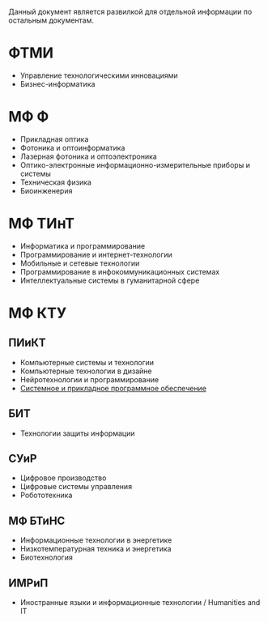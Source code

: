 Данный документ является развилкой для отдельной информации по остальным документам.

# ФТМИ

- Управление технологическими инновациями
- Бизнес-информатика

# МФ Ф

- Прикладная оптика
- Фотоника и оптоинформатика
- Лазерная фотоника и оптоэлектроника
- Оптико-электронные информационно-измерительные приборы и системы
- Техническая физика
- Биоинженерия

# МФ ТИнТ

- Информатика и программирование
- Программирование и интернет-технологии
- Мобильные и сетевые технологии
- Программирование в инфокоммуникационных системах
- Интеллектуальные системы в гуманитарной сфере

# МФ КТУ

## ПИиКТ


- Компьютерные системы и технологии
- Компьютерные технологии в дизайне
- Нейротехнологии и программирование
- [Системное и прикладное программное обеспечение](programs/ctm/sppo.md)

## БИТ

- Технологии защиты информации

## СУиР

- Цифровое производство
- Цифровые системы управления
- Робототехника

## МФ БТиНС

- Информационные технологии в энергетике
- Низкотемпературная техника и энергетика
- Биотехнология

## ИМРиП

- Иностранные языки и информационные технологии / Humanities and IT
